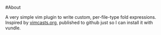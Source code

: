 #About

A very simple vim plugin to write custom, per-file-type fold expressions.
Inspired by
[vimcasts.org](http://vimcasts.org/episodes/writing-a-custom-fold-expression/),
published to github just so I can install it with vundle.

